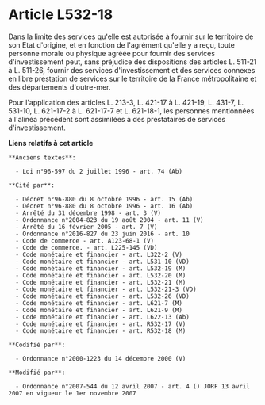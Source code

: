 # Article L532-18

Dans la limite des services qu'elle est autorisée à fournir sur le territoire de son Etat d'origine, et en fonction de
l'agrément qu'elle y a reçu, toute personne morale ou physique agréée pour fournir des services d'investissement peut, sans
préjudice des dispositions des articles L. 511-21 à L. 511-26, fournir des services d'investissement et des services connexes
en libre prestation de services sur le territoire de la France métropolitaine et des départements d'outre-mer.

Pour l'application des articles L. 213-3, L. 421-17 à L. 421-19, L. 431-7, L. 531-10, L. 621-17-2 à L. 621-17-7 et L.
621-18-1, les personnes mentionnées à l'alinéa précédent sont assimilées à des prestataires de services d'investissement.

**Liens relatifs à cet article**

	**Anciens textes**:

	  - Loi n°96-597 du 2 juillet 1996 - art. 74 (Ab)

	**Cité par**:

	  - Décret n°96-880 du 8 octobre 1996 - art. 15 (Ab)
	  - Décret n°96-880 du 8 octobre 1996 - art. 16 (Ab)
	  - Arrêté du 31 décembre 1998 - art. 3 (V)
	  - Ordonnance n°2004-823 du 19 août 2004 - art. 11 (V)
	  - Arrêté du 16 février 2005 - art. 7 (V)
	  - Ordonnance n°2016-827 du 23 juin 2016 - art. 10
	  - Code de commerce - art. A123-68-1 (V)
	  - Code de commerce. - art. L225-145 (VD)
	  - Code monétaire et financier - art. L322-2 (V)
	  - Code monétaire et financier - art. L531-10 (VD)
	  - Code monétaire et financier - art. L532-19 (M)
	  - Code monétaire et financier - art. L532-20 (M)
	  - Code monétaire et financier - art. L532-21 (M)
	  - Code monétaire et financier - art. L532-21-3 (VD)
	  - Code monétaire et financier - art. L532-26 (VD)
	  - Code monétaire et financier - art. L621-7 (M)
	  - Code monétaire et financier - art. L621-9 (M)
	  - Code monétaire et financier - art. L622-13 (Ab)
	  - Code monétaire et financier - art. R532-17 (V)
	  - Code monétaire et financier - art. R532-18 (M)

	**Codifié par**:

	  - Ordonnance n°2000-1223 du 14 décembre 2000 (V)

	**Modifié par**:

	  - Ordonnance n°2007-544 du 12 avril 2007 - art. 4 () JORF 13 avril 2007 en vigueur le 1er novembre 2007
